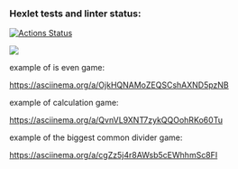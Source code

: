 ### Hexlet tests and linter status:

[![Actions Status](https://github.com/Starodubtcev/frontend-project-lvl1/workflows/hexlet-check/badge.svg)](https://github.com/Starodubtcev/frontend-project-lvl1/actions)

<a href="https://codeclimate.com/github/codeclimate/codeclimate/maintainability"><img src="https://api.codeclimate.com/v1/badges/a99a88d28ad37a79dbf6/maintainability" /></a>

example of is even game:

https://asciinema.org/a/OjkHQNAMoZEQSCshAXND5pzNB

example of calculation game:

https://asciinema.org/a/QvnVL9XNT7zykQQOohRKo60Tu

example of the biggest common divider game:

https://asciinema.org/a/cgZz5j4r8AWsb5cEWhhmSc8FI

